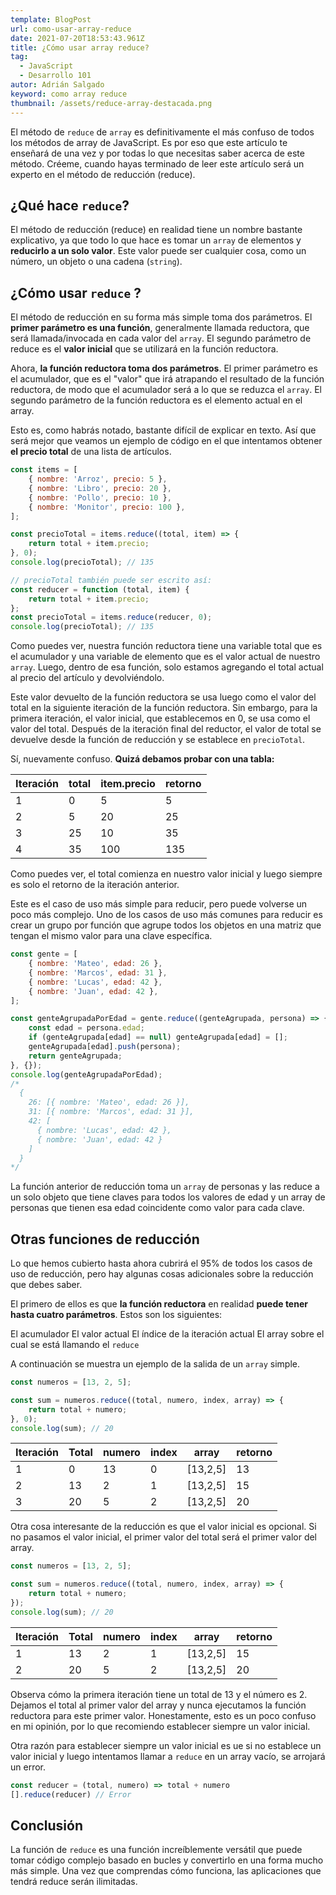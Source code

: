 ```yaml
---
template: BlogPost
url: como-usar-array-reduce
date: 2021-07-20T18:53:43.961Z
title: ¿Cómo usar array reduce?
tag:
  - JavaScript
  - Desarrollo 101
autor: Adrián Salgado
keyword: como array reduce
thumbnail: /assets/reduce-array-destacada.png
---
```


El método de `reduce` de `array` es definitivamente el más confuso de todos los métodos de array de JavaScript. Es por eso que este artículo te enseñará de una vez y por todas lo que necesitas saber acerca de este método. Créeme, cuando hayas terminado de leer este artículo será un experto en el método de reducción (reduce).

## ¿Qué hace `reduce`?

El método de reducción (reduce) en realidad tiene un nombre bastante explicativo, ya que todo lo que hace es tomar un `array` de elementos y **reducirlo a un solo valor**. Este valor puede ser cualquier cosa, como un número, un objeto o una cadena (`string`).

## ¿Cómo usar `reduce` ?

El método de reducción en su forma más simple toma dos parámetros. El **primer parámetro es una función**, generalmente llamada reductora, que será llamada/invocada en cada valor del `array`. El segundo parámetro de reduce es el **valor inicial** que se utilizará en la función reductora.

Ahora, **la función reductora toma dos parámetros**. El primer parámetro es el acumulador, que es el "valor" que irá atrapando el resultado de la función reductora, de modo que el acumulador será a lo que se reduzca el `array`. El segundo parámetro de la función reductora es el elemento actual en el array.

Esto es, como habrás notado, bastante difícil de explicar en texto. Así que será mejor que veamos un ejemplo de código en el que intentamos obtener **el precio total** de una lista de artículos.

```javascript
const items = [
	{ nombre: 'Arroz', precio: 5 },
	{ nombre: 'Libro', precio: 20 },
	{ nombre: 'Pollo', precio: 10 },
	{ nombre: 'Monitor', precio: 100 },
];

const precioTotal = items.reduce((total, item) => {
	return total + item.precio;
}, 0);
console.log(precioTotal); // 135

// precioTotal también puede ser escrito así:
const reducer = function (total, item) {
	return total + item.precio;
};
const precioTotal = items.reduce(reducer, 0);
console.log(precioTotal); // 135
```

Como puedes ver, nuestra función reductora tiene una variable total que es el acumulador y una variable de elemento que es el valor actual de nuestro `array`. Luego, dentro de esa función, solo estamos agregando el total actual al precio del artículo y devolviéndolo.

Este valor devuelto de la función reductora se usa luego como el valor del total en la siguiente iteración de la función reductora. Sin embargo, para la primera iteración, el valor inicial, que establecemos en 0, se usa como el valor del total. Después de la iteración final del reductor, el valor de total se devuelve desde la función de reducción y se establece en `precioTotal`.

Sí, nuevamente confuso. **Quizá debamos probar con una tabla:**

| Iteración | total | item.precio | retorno |
| --------- | ----- | ----------- | ------- |
| 1         | 0     | 5           | 5       |
| 2         | 5     | 20          | 25      |
| 3         | 25    | 10          | 35      |
| 4         | 35    | 100         | 135     |

Como puedes ver, el total comienza en nuestro valor inicial y luego siempre es solo el retorno de la iteración anterior.

Este es el caso de uso más simple para reducir, pero puede volverse un poco más complejo. Uno de los casos de uso más comunes para reducir es crear un grupo por función que agrupe todos los objetos en una matriz que tengan el mismo valor para una clave específica.

```javascript
const gente = [
	{ nombre: 'Mateo', edad: 26 },
	{ nombre: 'Marcos', edad: 31 },
	{ nombre: 'Lucas', edad: 42 },
	{ nombre: 'Juan', edad: 42 },
];

const genteAgrupadaPorEdad = gente.reduce((genteAgrupada, persona) => {
	const edad = persona.edad;
	if (genteAgrupada[edad] == null) genteAgrupada[edad] = [];
	genteAgrupada[edad].push(persona);
	return genteAgrupada;
}, {});
console.log(genteAgrupadaPorEdad);
/*
  {
    26: [{ nombre: 'Mateo', edad: 26 }],
    31: [{ nombre: 'Marcos', edad: 31 }],
    42: [
      { nombre: 'Lucas', edad: 42 },
      { nombre: 'Juan', edad: 42 }
    ]
  }
*/
```

La función anterior de reducción toma un `array` de personas y las reduce a un solo objeto que tiene claves para todos los valores de edad y un array de personas que tienen esa edad coincidente como valor para cada clave.

## Otras funciones de reducción

Lo que hemos cubierto hasta ahora cubrirá el 95% de todos los casos de uso de reducción, pero hay algunas cosas adicionales sobre la reducción que debes saber.

El primero de ellos es que **la función reductora** en realidad **puede tener hasta cuatro parámetros**. Estos son los siguientes:

El acumulador
El valor actual
El índice de la iteración actual
El array sobre el cual se está llamando el `reduce`

A continuación se muestra un ejemplo de la salida de un `array` simple.

```javascript
const numeros = [13, 2, 5];

const sum = numeros.reduce((total, numero, index, array) => {
	return total + numero;
}, 0);
console.log(sum); // 20
```

| Iteración | Total | numero | index | array     | retorno |
| --------- | ----- | ------ | ----- | --------- | ------- |
| 1         | 0     | 13     | 0     | \[13,2,5] | 13      |
| 2         | 13    | 2      | 1     | \[13,2,5] | 15      |
| 3         | 20    | 5      | 2     | \[13,2,5] | 20      |

Otra cosa interesante de la reducción es que el valor inicial es opcional. Si no pasamos el valor inicial, el primer valor del total será el primer valor del array.

```javascript
const numeros = [13, 2, 5];

const sum = numeros.reduce((total, numero, index, array) => {
	return total + numero;
});
console.log(sum); // 20
```

| Iteración | Total | numero | index | array     | retorno |
| --------- | ----- | ------ | ----- | --------- | ------- |
| 1         | 13    | 2      | 1     | \[13,2,5] | 15      |
| 2         | 20    | 5      | 2     | \[13,2,5] | 20      |

Observa cómo la primera iteración tiene un total de 13 y el número es 2. Dejamos el total al primer valor del array y nunca ejecutamos la función reductora para este primer valor. Honestamente, esto es un poco confuso en mi opinión, por lo que recomiendo establecer siempre un valor inicial.

Otra razón para establecer siempre un valor inicial es ue si no establece un valor inicial y luego intentamos llamar a `reduce` en un array vacío, se arrojará un error.

```javascript
const reducer = (total, numero) => total + numero
[].reduce(reducer) // Error
```

## Conclusión

La función de `reduce` es una función increíblemente versátil que puede tomar código complejo basado en bucles y convertirlo en una forma mucho más simple. Una vez que comprendas cómo funciona, las aplicaciones que tendrá reduce serán ilimitadas.
